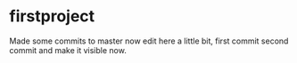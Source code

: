 # firstproject
Made some commits to master now edit here a little bit, first commit
second commit and make it visible now.